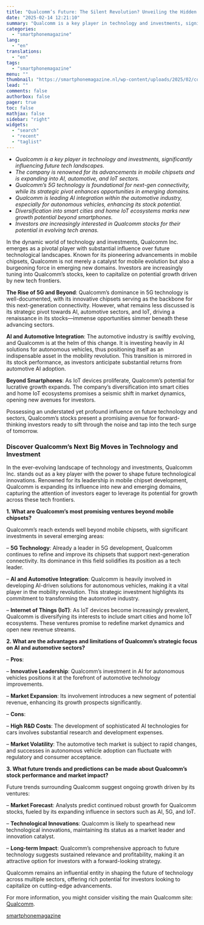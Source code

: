 ```yaml
---
title: "Qualcomm’s Future: The Silent Revolution? Unveiling the Hidden Power of Qualcomm Stocks"
date: "2025-02-14 12:21:10"
summary: "Qualcomm is a key player in technology and investments, significantly influencing future tech landscapes.The company is renowned for its advancements in mobile chipsets and is expanding into AI, automotive, and IoT sectors.Qualcomm’s 5G technology is foundational for next-gen connectivity, while its strategic pivot enhances opportunities in emerging domains.Qualcomm is leading..."
categories:
  - "smartphonemagazine"
lang:
  - "en"
translations:
  - "en"
tags:
  - "smartphonemagazine"
menu: ""
thumbnail: "https://smartphonemagazine.nl/wp-content/uploads/2025/02/compressed_img-32Q0GO4JBVrQ3dnUuLFh2Mlk-480x384.png"
lead: ""
comments: false
authorbox: false
pager: true
toc: false
mathjax: false
sidebar: "right"
widgets:
  - "search"
  - "recent"
  - "taglist"
---
```


* *Qualcomm is a key player in technology and investments, significantly influencing future tech landscapes.*
* *The company is renowned for its advancements in mobile chipsets and is expanding into AI, automotive, and IoT sectors.*
* *Qualcomm’s 5G technology is foundational for next-gen connectivity, while its strategic pivot enhances opportunities in emerging domains.*
* *Qualcomm is leading AI integration within the automotive industry, especially for autonomous vehicles, enhancing its stock potential.*
* *Diversification into smart cities and home IoT ecosystems marks new growth potential beyond smartphones.*
* *Investors are increasingly interested in Qualcomm stocks for their potential in evolving tech arenas.*

In the dynamic world of technology and investments, Qualcomm Inc. emerges as a pivotal player with substantial influence over future technological landscapes. Known for its pioneering advancements in mobile chipsets, Qualcomm is not merely a catalyst for mobile evolution but also a burgeoning force in emerging new domains. Investors are increasingly tuning into Qualcomm’s stocks, keen to capitalize on potential growth driven by new tech frontiers.

**The Rise of 5G and Beyond**: Qualcomm’s dominance in 5G technology is well-documented, with its innovative chipsets serving as the backbone for this next-generation connectivity. However, what remains less discussed is its strategic pivot towards AI, automotive sectors, and IoT, driving a renaissance in its stocks—immense opportunities simmer beneath these advancing sectors.

**AI and Automotive Integration**: The automotive industry is swiftly evolving, and Qualcomm is at the helm of this change. It is investing heavily in AI solutions for autonomous vehicles, thus positioning itself as an indispensable asset in the mobility revolution. This transition is mirrored in its stock performance, as investors anticipate substantial returns from automotive AI adoption.

**Beyond Smartphones**: As IoT devices proliferate, Qualcomm’s potential for lucrative growth expands. The company’s diversification into smart cities and home IoT ecosystems promises a seismic shift in market dynamics, opening new avenues for investors.

Possessing an understated yet profound influence on future technology and sectors, Qualcomm’s stocks present a promising avenue for forward-thinking investors ready to sift through the noise and tap into the tech surge of tomorrow.

### Discover Qualcomm’s Next Big Moves in Technology and Investment

In the ever-evolving landscape of technology and investments, Qualcomm Inc. stands out as a key player with the power to shape future technological innovations. Renowned for its leadership in mobile chipset development, Qualcomm is expanding its influence into new and emerging domains, capturing the attention of investors eager to leverage its potential for growth across these tech frontiers.

**1. What are Qualcomm’s most promising ventures beyond mobile chipsets?**

Qualcomm’s reach extends well beyond mobile chipsets, with significant investments in several emerging areas:

– **5G Technology**: Already a leader in 5G development, Qualcomm continues to refine and improve its chipsets that support next-generation connectivity. Its dominance in this field solidifies its position as a tech leader.

– **AI and Automotive Integration**: Qualcomm is heavily involved in developing AI-driven solutions for autonomous vehicles, making it a vital player in the mobility revolution. This strategic investment highlights its commitment to transforming the automotive industry.

– **Internet of Things (IoT)**: As IoT devices become increasingly prevalent, Qualcomm is diversifying its interests to include smart cities and home IoT ecosystems. These ventures promise to redefine market dynamics and open new revenue streams.

**2. What are the advantages and limitations of Qualcomm’s strategic focus on AI and automotive sectors?**

– **Pros**:  

– **Innovative Leadership**: Qualcomm’s investment in AI for autonomous vehicles positions it at the forefront of automotive technology improvements.  

– **Market Expansion**: Its involvement introduces a new segment of potential revenue, enhancing its growth prospects significantly.

– **Cons**:  

– **High R&D Costs**: The development of sophisticated AI technologies for cars involves substantial research and development expenses.  

– **Market Volatility**: The automotive tech market is subject to rapid changes, and successes in autonomous vehicle adoption can fluctuate with regulatory and consumer acceptance.

**3. What future trends and predictions can be made about Qualcomm’s stock performance and market impact?**

Future trends surrounding Qualcomm suggest ongoing growth driven by its ventures:

– **Market Forecast**: Analysts predict continued robust growth for Qualcomm stocks, fueled by its expanding influence in sectors such as AI, 5G, and IoT.

– **Technological Innovations**: Qualcomm is likely to spearhead new technological innovations, maintaining its status as a market leader and innovation catalyst.

– **Long-term Impact**: Qualcomm’s comprehensive approach to future technology suggests sustained relevance and profitability, making it an attractive option for investors with a forward-looking strategy.

Qualcomm remains an influential entity in shaping the future of technology across multiple sectors, offering rich potential for investors looking to capitalize on cutting-edge advancements.

For more information, you might consider visiting the main Qualcomm site: [Qualcomm](https://www.qualcomm.com).

[smartphonemagazine](https://smartphonemagazine.nl/en/2025/02/14/qualcomms-future-the-silent-revolution-unveiling-the-hidden-power-of-qualcomm-stocks/)
